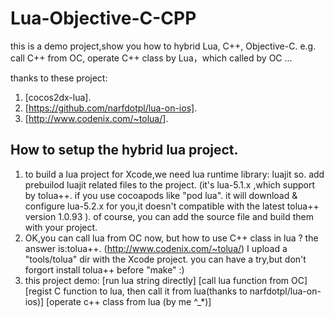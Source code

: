 Lua-Objective-C-CPP
===================

this is a demo project,show you how to hybrid Lua, C++, Objective-C.
e.g. call C++ from OC, operate C++ class by Lua，which called by OC ...

thanks to these project:

1. [cocos2dx-lua].
2. [https://github.com/narfdotpl/lua-on-ios].
3. [http://www.codenix.com/~tolua/].


How to setup the hybrid lua project.
---------------------

1. to build a lua project for Xcode,we need lua runtime library: luajit so. add prebuilod luajit related files to the project. (it's lua-5.1.x ,which support by tolua++. if you use cocoapods like "pod lua". it will download & configure lua-5.2.x for you,it doesn't compatible with the latest tolua++ version 1.0.93 ). of course, you can add the source file and build them with your project.
2. OK,you can call lua from OC now, but how to use C++ class in lua ?
the answer is:tolua++. (http://www.codenix.com/~tolua/) I upload a "tools/tolua" dir with the Xcode project. you can have a try,but don't forgort install tolua++ before "make" :)
3. this project demo:
[run lua string directly]
[call lua function from OC]
[regist C function to lua, then call it from lua(thanks to narfdotpl/lua-on-ios)]
[operate c++ class from lua  (by me ^_*)]








